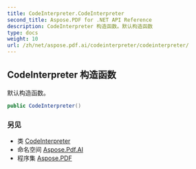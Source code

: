 ```yaml
---
title: CodeInterpreter.CodeInterpreter
second_title: Aspose.PDF for .NET API Reference
description: CodeInterpreter 构造函数。默认构造函数
type: docs
weight: 10
url: /zh/net/aspose.pdf.ai/codeinterpreter/codeinterpreter/
---
```

## CodeInterpreter 构造函数

默认构造函数。

```csharp
public CodeInterpreter()
```

### 另见

* 类 [CodeInterpreter](../)
* 命名空间 [Aspose.Pdf.AI](../../../aspose.pdf.ai/)
* 程序集 [Aspose.PDF](../../../)